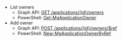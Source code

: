 * List owners
  * Graph API: [GET /applications/{id}/owners](https://docs.microsoft.com/graph/api/application-list-owners?view=graph-rest-1.0&tabs=http)
  * PowerShell: [Get-MgApplicationOwner](https://docs.microsoft.com/powershell/module/microsoft.graph.applications/get-mgapplicationowner?view=graph-powershell-1.0)
* Add owner
  * Graph API: [POST /applications/{id}/owners/$ref](/graph/api/application-post-owners?view=graph-rest-1.0&tabs=http)
  * PowerShell: [New-MgApplicationOwnerByRef](https://docs.microsoft.com/powershell/module/microsoft.graph.applications/new-mgapplicationownerbyref?view=graph-powershell-1.0)
